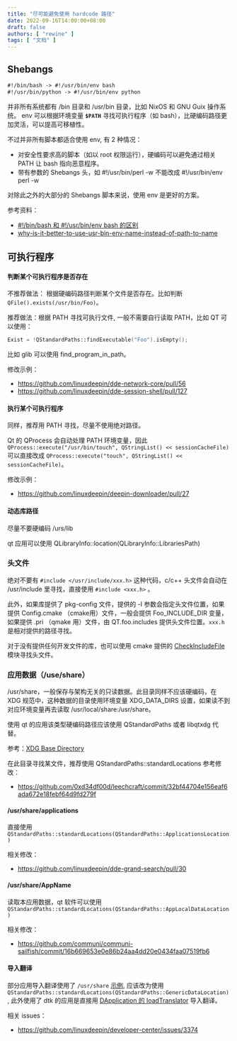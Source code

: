 ```yaml
---
title: "尽可能避免使用 hardcode 路径"
date: 2022-09-16T14:00:00+08:00
draft: false
authors: [ "rewine" ]
tags: [ "文档" ]
---
```


## Shebangs 

```txt
#!/bin/bash -> #!/usr/bin/env bash
#!/usr/bin/python -> #!/usr/bin/env python
```

并非所有系统都有 /bin 目录和 /usr/bin 目录，比如 NixOS 和 GNU Guix 操作系统。
env 可以根据环境变量 **`$PATH`** 寻找可执行程序（如 bash），比硬编码路径更加灵活，可以提高可移植性。

不过并非所有脚本都适合使用 env, 有 2 种情况：
- 对安全性要求高的脚本（如以 root 权限运行），硬编码可以避免通过相关 PATH 让 bash 指向恶意程序。
- 带有参数的 Shebangs 头，如 #!/usr/bin/perl -w 不能改成 #!/usr/bin/env perl -w

对除此之外的大部分的 Shebangs 脚本来说，使用 env 是更好的方案。

参考资料：
- [#!/bin/bash 和 #!/usr/bin/env bash 的区别](https://blog.csdn.net/qq_37164975/article/details/106181500)
- [why-is-it-better-to-use-usr-bin-env-name-instead-of-path-to-name](https://unix.stackexchange.com/questions/29608/why-is-it-better-to-use-usr-bin-env-name-instead-of-path-to-name-as-my)


## 可执行程序

#### 判断某个可执行程序是否存在

不推荐做法：  根据硬编码路径判断某个文件是否存在。比如判断  `QFile().exists(/usr/bin/Foo)`。

推荐做法：根据 PATH 寻找可执行文件, 一般不需要自行读取 PATH，比如 QT 可以使用：

```cpp
Exist = !QStandardPaths::findExecutable("Foo").isEmpty();
```
比如 glib 可以使用 find_program_in_path。

修改示例：
- https://github.com/linuxdeepin/dde-network-core/pull/56
- https://github.com/linuxdeepin/dde-session-shell/pull/127

#### 执行某个可执行程序

同样，推荐用 PATH 寻找，尽量不使用绝对路径。

Qt 的 QProcess 会自动处理 PATH 环境变量，因此 `QProcess::execute("/usr/bin/touch", QStringList() << sessionCacheFile)` 可以直接改成
`QProcess::execute("touch", QStringList() << sessionCacheFile)`。

修改示例：
- https://github.com/linuxdeepin/deepin-downloader/pull/27

#### 动态库路径

尽量不要硬编码 /urs/lib 

qt 应用可以使用 QLibraryInfo::location(QLibraryInfo::LibrariesPath)

### 头文件

绝对不要有 `#include </usr/include/xxx.h>`  这种代码，c/c++ 头文件会自动在 /usr/include 里寻找，直接使用 `#include <xxx.h>` 。

此外，如果库提供了 pkg-config 文件，提供的 -I 参数会指定头文件位置，如果提供 Config.cmake （cmake用）文件，一般会提供  Foo_INCLUDE_DIR 变量，如果提供 .pri （qmake 用）文件，由 QT.foo.includes 提供头文件位置。`xxx.h` 是相对提供的路径寻找。

对于没有提供任何开发文件的库，也可以使用 cmake 提供的 [CheckIncludeFile](https://cmake.org/cmake/help/latest/module/CheckIncludeFile.html) 模块寻找头文件。


### 应用数据（/use/share）

/usr/share，一般保存与架构无关的只读数据。此目录同样不应该硬编码，在 XDG 规范中，这种数据的目录使用环境变量 XDG_DATA_DIRS 设置，如果读不到对应环境变量再去读取 /usr/local/share:/usr/share。

使用 qt 的应用该类型硬编码路径应该使用 QStandardPaths 或者 libqtxdg 代替。

参考：[XDG Base Directory](https://wiki.archlinux.org/title/XDG_Base_Directory)

在此目录寻找某文件，推荐使用 QStandardPaths::standardLocations
参考修改：
- https://github.com/0xd34df00d/leechcraft/commit/32bf44704e156eaf6ada672e18febf64d9fd279f

#### /usr/share/applications

直接使用 `QStandardPaths::standardLocations(QStandardPaths::ApplicationsLocation)`

相关修改：
- https://github.com/linuxdeepin/dde-grand-search/pull/30

#### /usr/share/AppName

读取本应用数据，qt 软件可以使用 `QStandardPaths::standardLocations(QStandardPaths::AppLocalDataLocation)`

相关修改：
- https://github.com/communi/communi-sailfish/commit/16b669653e0e86b24aa4dd20e0434faa07519fb6

#### 导入翻译

部分应用导入翻译使用了 `/usr/share` [示例](https://github.com/linuxdeepin/dde-control-center/blob/ed696dabf41bee19f28758d2589dac20b866c356/src/reset-password-dialog/main.cpp#L63), 应该改为使用 `QStandardPaths::standardLocations(QStandardPaths::GenericDataLocation)`, 此外使用了 dtk 的应用是直接用 [DApplication 的 loadTranslator](https://github.com/linuxdeepin/dtkwidget/blob/f80f48076e1821b06461e1fc330f50ceaff2c812/src/widgets/dapplication.cpp#L776) 导入翻译。

相关 issues：
- https://github.com/linuxdeepin/developer-center/issues/3374